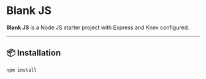 # **Blank JS**

**Blank JS** is a Node JS starter project with Express and Knex configured.

---

## 📦 Installation

```bash
npm install
```
